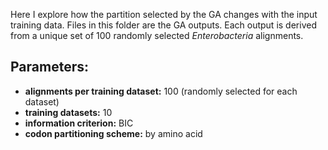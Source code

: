Here I explore how the partition selected by the GA changes with the input training data. Files in this folder are the GA outputs. Each output is derived from a unique set of 100 randomly selected *Enterobacteria* alignments.

## Parameters:

- **alignments per training dataset:** 100 (randomly selected for each dataset)
- **training datasets:** 10
- **information criterion:** BIC
- **codon partitioning scheme:** by amino acid

